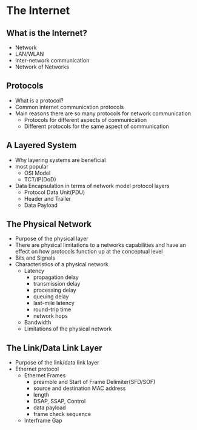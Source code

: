# The Internet

## What is the Internet?

- Network
- LAN/WLAN
- Inter-network communication
- Network of Networks

## Protocols

- What is a protocol?
- Common internet communication protocols
- Main reasons there are so many protocols for network communication
  - Protocols for different aspects of communication
  - Different protocols for the same aspect of communication

## A Layered System

- Why layering systems are beneficial
- most popular
  - OSI Model
  - TCT/IP(DoD)
- Data Encapsulation in terms of network model protocol layers
  - Protocol Data Unit(PDU)
  - Header and Trailer
  - Data Payload

## The Physical Network

- Purpose of the physical layer
- There are physical limitations to a networks capabilities and have an effect on how protocols function up at the conceptual level
- Bits and Signals
- Characteristics of a physical network
  - Latency
    - propagation delay
    - transmission delay
    - processing delay
    - queuing delay
    - last-mile latency
    - round-trip time
    - network hops
  - Bandwidth
  - Limitations of the physical network

## The Link/Data Link Layer

- Purpose of the link/data link layer
- Ethernet protocol
  - Ethernet Frames
    - preamble and Start of Frame Delimiter(SFD/SOF)
    - source and destination MAC address
    - length
    - DSAP, SSAP, Control
    - data payload
    - frame check sequence
  - Interframe Gap
